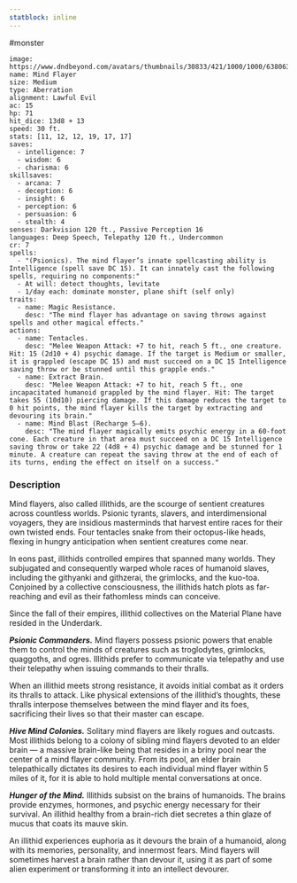 ```yaml
---
statblock: inline
---
```

 #monster 

```statblock
image: https://www.dndbeyond.com/avatars/thumbnails/30833/421/1000/1000/638063863513745427.png
name: Mind Flayer
size: Medium
type: Aberration
alignment: Lawful Evil
ac: 15
hp: 71
hit_dice: 13d8 + 13
speed: 30 ft.
stats: [11, 12, 12, 19, 17, 17]
saves:
  - intelligence: 7
  - wisdom: 6
  - charisma: 6
skillsaves:
  - arcana: 7
  - deception: 6
  - insight: 6
  - perception: 6
  - persuasion: 6
  - stealth: 4
senses: Darkvision 120 ft., Passive Perception 16
languages: Deep Speech, Telepathy 120 ft., Undercommon
cr: 7
spells:
  - "(Psionics). The mind flayer’s innate spellcasting ability is Intelligence (spell save DC 15). It can innately cast the following spells, requiring no components:"
  - At will: detect thoughts, levitate
  - 1/day each: dominate monster, plane shift (self only)
traits:
  - name: Magic Resistance.
    desc: "The mind flayer has advantage on saving throws against spells and other magical effects."
actions:
  - name: Tentacles.
    desc: "Melee Weapon Attack: +7 to hit, reach 5 ft., one creature. Hit: 15 (2d10 + 4) psychic damage. If the target is Medium or smaller, it is grappled (escape DC 15) and must succeed on a DC 15 Intelligence saving throw or be stunned until this grapple ends."
  - name: Extract Brain.
    desc: "Melee Weapon Attack: +7 to hit, reach 5 ft., one incapacitated humanoid grappled by the mind flayer. Hit: The target takes 55 (10d10) piercing damage. If this damage reduces the target to 0 hit points, the mind flayer kills the target by extracting and devouring its brain."
  - name: Mind Blast (Recharge 5–6).
    desc: "The mind flayer magically emits psychic energy in a 60-foot cone. Each creature in that area must succeed on a DC 15 Intelligence saving throw or take 22 (4d8 + 4) psychic damage and be stunned for 1 minute. A creature can repeat the saving throw at the end of each of its turns, ending the effect on itself on a success."
```

### Description

Mind flayers, also called illithids, are the scourge of sentient creatures across countless worlds. Psionic tyrants, slavers, and interdimensional voyagers, they are insidious masterminds that harvest entire races for their own twisted ends. Four tentacles snake from their octopus-like heads, flexing in hungry anticipation when sentient creatures come near.

In eons past, illithids controlled empires that spanned many worlds. They subjugated and consequently warped whole races of humanoid slaves, including the githyanki and githzerai, the grimlocks, and the kuo-toa. Conjoined by a collective consciousness, the illithids hatch plots as far-reaching and evil as their fathomless minds can conceive.

Since the fall of their empires, illithid collectives on the Material Plane have resided in the Underdark.

_**Psionic Commanders.**_ Mind flayers possess psionic powers that enable them to control the minds of creatures such as troglodytes, grimlocks, quaggoths, and ogres. Illithids prefer to communicate via telepathy and use their telepathy when issuing commands to their thralls.

When an illithid meets strong resistance, it avoids initial combat as it orders its thralls to attack. Like physical extensions of the illithid’s thoughts, these thralls interpose themselves between the mind flayer and its foes, sacrificing their lives so that their master can escape.

_**Hive Mind Colonies.**_ Solitary mind flayers are likely rogues and outcasts. Most illithids belong to a colony of sibling mind flayers devoted to an elder brain — a massive brain-like being that resides in a briny pool near the center of a mind flayer community. From its pool, an elder brain telepathically dictates its desires to each individual mind flayer within 5 miles of it, for it is able to hold multiple mental conversations at once.

_**Hunger of the Mind.**_ Illithids subsist on the brains of humanoids. The brains provide enzymes, hormones, and psychic energy necessary for their survival. An illithid healthy from a brain-rich diet secretes a thin glaze of mucus that coats its mauve skin.

An illithid experiences euphoria as it devours the brain of a humanoid, along with its memories, personality, and innermost fears. Mind flayers will sometimes harvest a brain rather than devour it, using it as part of some alien experiment or transforming it into an intellect devourer.
